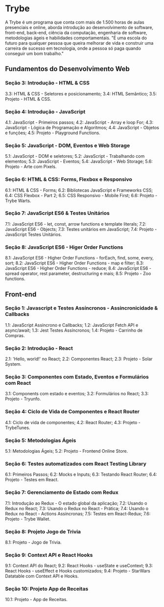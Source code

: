 # Trybe

A Trybe é um programa que conta com mais de 1.500 horas de aulas presenciais e online, aborda introdução ao desenvolvimento de software, front-end, back-end, ciência da computação, engenharia de software, metodologias ágeis e habilidades comportamentais.
"É uma escola do futuro para qualquer pessoa que queira melhorar de vida e construir uma carreira de sucesso em tecnologia, onde a pessoa só paga quando conseguir um bom trabalho."

## Fundamentos do Desenvolvimento Web
 
### Seção 3: Introdução - HTML & CSS
 3.3: HTML & CSS - Seletores e posicionamento;
 3.4: HTML Semântico;
 3.5: Projeto - HTML & CSS.
 
### Seção 4: Introdução - JavaScript
 4.1: JavaScript - Primeiros passos;
 4.2: JavaScript - Array e loop For;
 4.3: JavaScript - Lógica de Programação e Algoritmos;
 4.4: JavaScript - Objetos e funções;
 4.5: Projeto - Playground Functions.
 
### Seção 5: JavaScript - DOM, Eventos e Web Storage
 5.1: JavaScript - DOM e seletores;
 5.2: JavaScript - Trabalhando com elementos;
 5.3: JavaScript - Eventos;
 5.4: JavaScript - Web Storage;
 5.6: Projeto - Arte com Pixels.
 
### Seção 6: HTML & CSS: Forms, Flexbox e Responsivo
 6.1: HTML & CSS - Forms;
 6.2: Bibliotecas JavaScript e Frameworks CSS;
 6.4: CSS Flexbox - Part 2;
 6.5: CSS Responsivo - Mobile First;
 6.6: Projeto - Trybe Warts.
 
### Seção 7: JavaScript ES6 & Testes Unitários
 7.1: JavaScript ES6 - let, const, arrow functions e template literals;
 7.2: JavaScript ES6 - Objects;
 7.3: Testes unitários em JavaScript;
 7.4: Projeto - JavaScript Testes Unitários.
 
### Seção 8: JavaScript ES6 - Higer Order Functions
 8.1: JavaScript ES6 - Higher Order Functions - forEach, find, some, every, sort;
 8.2: JavaScript ES6 - Higher Order Functions - map e filter;
 8.3: JavaScript ES6 - Higher Order Functions - reduce;
 8.4: JavaScript ES6 - spread operator, rest parameter, destructuring e mais;
 8.5: Projeto - Zoo functions.
 
## Front-end

### Seção 1: Javascript e Testes Assíncronos - Assincronicidade & Callbacks
 1.1: JavaScript Assíncrono e Callbacks;
 1.2: JavaScript Fetch API e async/await;
 1.3: Jest Testes Assíncronos;
 1.4: Projeto - Carrinho de Compras.
 
### Seção 2: Introdução - React
 2.1: 'Hello, world!' no React;
 2.2: Componentes React;
 2.3: Projeto - Solar System.
 
### Seção 3: Componentes com Estado, Eventos e Formulários com React
 3.1: Components com estado e eventos;
 3.2: Formulários no React;
 3.3: Projeto - Tryunfo.
 
### Seção 4: Ciclo de Vida de Componentes e React Router
 4.1: Ciclo de vida de componentes;
 4.2: React Router;
 4.3: Projeto - TrybeTunes.
 
### Seção 5: Metodologias Ágeis
 5.1: Metodologias Ágeis;
 5.2: Projeto - Frontend Online Store.
 
### Seção 6: Testes automatizados com React Testing Library
 6.1: Primeiros Passos;
 6.2: Mocks e Inputs;
 6.3: Testando React Router;
 6.4: Projeto - Testes em React.
 
### Seção 7: Gerenciamento de Estado com Redux
 7.1: Introdução ao Redux - O estado global da aplicação;
 7.2: Usando o Redux no React;
 7.3: Usando o Redux no React - Prática;
 7.4: Usando o Redux no React - Actions Assíncronas;
 7.5: Testes em React-Redux;
 7.6: Projeto - Trybe Wallet.
 
### Seção 8: Projeto Jogo de Trivia
 8.1: Projeto - Jogo de Trivia.
 
### Seção 9: Context API e React Hooks
 9.1: Context API do React;
 9.2: React Hooks - useState e useContext;
 9.3: React Hooks - useEffect e Hooks customizados;
 9.4: Projeto - StarWars Datatable com Context API e Hooks.
 
### Seção 10: Projeto App de Receitas
 10.1: Projeto - App de Receitas.
